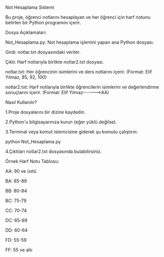 Not Hesaplama Sistemi

Bu proje, öğrenci notlarını hesaplayan ve her öğrenci için harf notunu belirten bir Python programını içerir.



Dosya Açıklamaları:

Not_Hesaplama.py: Not hesaplama işlemini yapan ana Python dosyası.
  
  Girdi: notlar.txt dosyasındaki veriler.
  
  Çıktı: Harf notlarıyla birlikte notlar2.txt dosyası.

notlar.txt: Her öğrencinin isimlerini ve ders notlarını içerir. (Format: Elif Yılmaz, 85, 92, 100)

notlar2.txt: Harf notlarıyla birlikte öğrencilerin isimlerini ve değerlendirme sonuçlarını içerir. (Format: Elif Yılmaz------>AA)



Nasıl Kullanılır?

1.Proje dosyalarını bir dizine kaydedin.

2.Python'u bilgisayarınıza kurun (eğer yüklü değilse).

3.Terminal veya komut istemcisine giderek şu komutu çalıştırın:
  
  python Not_Hesaplama.py

4.Çıktıları notlar2.txt dosyasında bulabilirsiniz.



Örnek Harf Notu Tablosu:

AA: 90 ve üstü

BA: 85-89

BB: 80-84

BC: 75-79

CC: 70-74

DC: 65-69

DD: 60-64

FD: 55-59

FF: 55 ve altı
